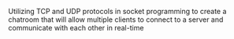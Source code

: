 Utilizing TCP and UDP protocols in socket programming to create a chatroom that will allow multiple clients to connect to a server and communicate with each other in real-time
